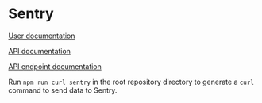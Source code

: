 # Sentry

[User documentation](https://example.com)

[API documentation](https://docs.sentry.io/api/)

[API endpoint documentation](https://forum.sentry.io/t/how-can-i-post-with-curl-a-sentry-event-which-authentication-credentials/4759)

Run `npm run curl sentry` in the root repository directory to generate a `curl` command to send data to Sentry.
